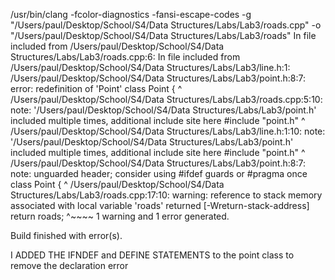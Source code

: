 /usr/bin/clang -fcolor-diagnostics -fansi-escape-codes -g "/Users/paul/Desktop/School/S4/Data Structures/Labs/Lab3/roads.cpp" -o "/Users/paul/Desktop/School/S4/Data Structures/Labs/Lab3/roads"
In file included from /Users/paul/Desktop/School/S4/Data Structures/Labs/Lab3/roads.cpp:6:
In file included from /Users/paul/Desktop/School/S4/Data Structures/Labs/Lab3/line.h:1:
/Users/paul/Desktop/School/S4/Data Structures/Labs/Lab3/point.h:8:7: error: redefinition of 'Point'
class Point {
      ^
/Users/paul/Desktop/School/S4/Data Structures/Labs/Lab3/roads.cpp:5:10: note: '/Users/paul/Desktop/School/S4/Data Structures/Labs/Lab3/point.h' included multiple times, additional include site here
#include "point.h"
         ^
/Users/paul/Desktop/School/S4/Data Structures/Labs/Lab3/line.h:1:10: note: '/Users/paul/Desktop/School/S4/Data Structures/Labs/Lab3/point.h' included multiple times, additional include site here
#include "point.h"
         ^
/Users/paul/Desktop/School/S4/Data Structures/Labs/Lab3/point.h:8:7: note: unguarded header; consider using #ifdef guards or #pragma once
class Point {
      ^
/Users/paul/Desktop/School/S4/Data Structures/Labs/Lab3/roads.cpp:17:10: warning: reference to stack memory associated with local variable 'roads' returned [-Wreturn-stack-address]
  return roads;
         ^~~~~
1 warning and 1 error generated.

Build finished with error(s).

I ADDED THE IFNDEF and DEFINE STATEMENTS to the point class to remove the declaration error